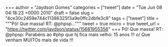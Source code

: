 
+++
author = "Jaydson Gomes"
categories = ["tweet"]
date = "Tue Jun 08 04:18:23 +0000 2010"
draft = false
slug = "4ce30c2459e744c11386325f3a9e0ffc2dbfe3c8"
tags = ["tweet"]
title = """Pô! Que massa! RT: @phpsp..."""
tweet = true
micro = true
tweet_url = "https://twitter.com/jaydson/status/15681955356"
+++
Pô! Que massa! RT: @phpsp: Parabéns ao #php que hj fica mais velho: 15 anos !!! o/ Que venham MUITOs mais de vida !!!
